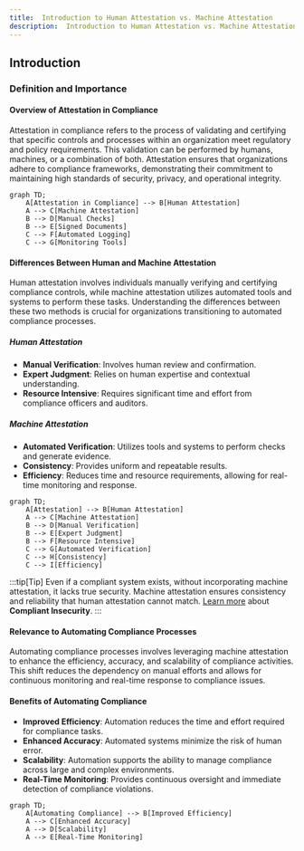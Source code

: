 ```yaml
---
title:  Introduction to Human Attestation vs. Machine Attestation
description:  Introduction to Human Attestation vs. Machine Attestation
---
```




## Introduction

### Definition and Importance

#### Overview of Attestation in Compliance
Attestation in compliance refers to the process of validating and certifying that specific controls and processes within an organization meet regulatory and policy requirements. This validation can be performed by humans, machines, or a combination of both. Attestation ensures that organizations adhere to compliance frameworks, demonstrating their commitment to maintaining high standards of security, privacy, and operational integrity.

```mermaid
graph TD;
    A[Attestation in Compliance] --> B[Human Attestation]
    A --> C[Machine Attestation]
    B --> D[Manual Checks]
    B --> E[Signed Documents]
    C --> F[Automated Logging]
    C --> G[Monitoring Tools]
```

#### Differences Between Human and Machine Attestation
Human attestation involves individuals manually verifying and certifying compliance controls, while machine attestation utilizes automated tools and systems to perform these tasks. Understanding the differences between these two methods is crucial for organizations transitioning to automated compliance processes.

##### Human Attestation
- **Manual Verification**: Involves human review and confirmation.
- **Expert Judgment**: Relies on human expertise and contextual understanding.
- **Resource Intensive**: Requires significant time and effort from compliance officers and auditors.

##### Machine Attestation
- **Automated Verification**: Utilizes tools and systems to perform checks and generate evidence.
- **Consistency**: Provides uniform and repeatable results.
- **Efficiency**: Reduces time and resource requirements, allowing for real-time monitoring and response.

```mermaid
graph TD;
    A[Attestation] --> B[Human Attestation]
    A --> C[Machine Attestation]
    B --> D[Manual Verification]
    B --> E[Expert Judgment]
    B --> F[Resource Intensive]
    C --> G[Automated Verification]
    C --> H[Consistency]
    C --> I[Efficiency]
```



:::tip[Tip]
Even if a compliant system exists, without incorporating machine attestation, it lacks true security. Machine attestation ensures consistency and reliability that human attestation cannot match. [Learn more](https://compliantinsecurity.com/) about **Compliant Insecurity**.
:::

#### Relevance to Automating Compliance Processes
Automating compliance processes involves leveraging machine attestation to enhance the efficiency, accuracy, and scalability of compliance activities. This shift reduces the dependency on manual efforts and allows for continuous monitoring and real-time response to compliance issues.

#### Benefits of Automating Compliance
- **Improved Efficiency**: Automation reduces the time and effort required for compliance tasks.
- **Enhanced Accuracy**: Automated systems minimize the risk of human error.
- **Scalability**: Automation supports the ability to manage compliance across large and complex environments.
- **Real-Time Monitoring**: Provides continuous oversight and immediate detection of compliance violations.

```mermaid
graph TD;
    A[Automating Compliance] --> B[Improved Efficiency]
    A --> C[Enhanced Accuracy]
    A --> D[Scalability]
    A --> E[Real-Time Monitoring]
```



